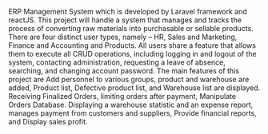 ERP Management System which is developed by Laravel framework and reactJS.
This project will handle a system that manages and tracks the process of converting raw materials into purchasable or sellable products. There are four distinct user types, namely – HR, Sales and Marketing, Finance and Accounting and Products. All users share a feature that allows them to execute all CRUD operations, including logging in and logout of the system, contacting administration, requesting a leave of absence, searching, and changing account password. 
The main features of this project are Add personnel to various groups, product and warehouse are added, Product list, Defective product list, and Warehouse list are displayed. Receiving Finalized Orders, limiting orders after payment, Manipulate Orders Database. Displaying a warehouse statistic and an expense report, manages payment from customers and suppliers, Provide financial reports, and Display sales profit.
